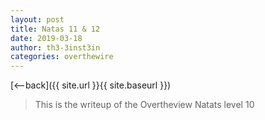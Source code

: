 ```yaml
---
layout: post
title: Natas 11 & 12
date: 2019-03-18
author: th3-3inst3in
categories: overthewire
---
```

[<--back]({{ site.url }}{{ site.baseurl }})
<br>
> This is the writeup of the Overtheview Natats level 10 
>